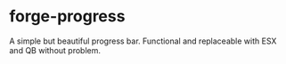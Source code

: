 # forge-progress
A simple but beautiful progress bar. Functional and replaceable with ESX and QB without problem.
